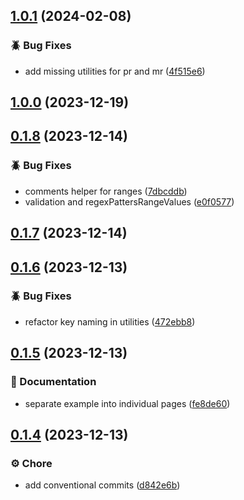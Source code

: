 

## [1.0.1](https://github.com/renatomoor/unocss-preset-fluid/compare/1.0.0...1.0.1) (2024-02-08)


### 🪲 Bug Fixes

* add missing utilities for pr and mr ([4f515e6](https://github.com/renatomoor/unocss-preset-fluid/commit/4f515e602ad996682aad8961004472a6c45e66ba))

## [1.0.0](https://github.com/renatomoor/unocss-preset-fluid/compare/0.1.8...1.0.0) (2023-12-19)

## [0.1.8](https://github.com/renatomoor/unocss-preset-fluid/compare/0.1.7...0.1.8) (2023-12-14)


### 🪲 Bug Fixes

* comments helper for ranges ([7dbcddb](https://github.com/renatomoor/unocss-preset-fluid/commit/7dbcddb841f04f04ef57caa09a9076027320e439))
* validation and regexPattersRangeValues ([e0f0577](https://github.com/renatomoor/unocss-preset-fluid/commit/e0f0577a94a944bf545f3d99791768f1b47602ba))

## [0.1.7](https://github.com/renatomoor/unocss-preset-fluid/compare/0.1.6...0.1.7) (2023-12-14)

## [0.1.6](https://github.com/renatomoor/unocss-preset-fluid/compare/0.1.5...0.1.6) (2023-12-13)


### 🪲 Bug Fixes

* refactor key naming in utilities ([472ebb8](https://github.com/renatomoor/unocss-preset-fluid/commit/472ebb83024619fe264afabbf3b3f0cbfe0cf6a1))

## [0.1.5](https://github.com/renatomoor/unocss-preset-fluid/compare/0.1.4...0.1.5) (2023-12-13)


### 📂 Documentation

* separate example into individual pages ([fe8de60](https://github.com/renatomoor/unocss-preset-fluid/commit/fe8de60c8249315edb7f2721def73de158cf35d6))

## [0.1.4](https://github.com/renatomoor/unocss-preset-fluid/compare/0.1.3...0.1.4) (2023-12-13)


### ⚙️ Chore

* add conventional commits ([d842e6b](https://github.com/renatomoor/unocss-preset-fluid/commit/d842e6b55c4fa97353d9f3f1c1121e494b47ebcd))
